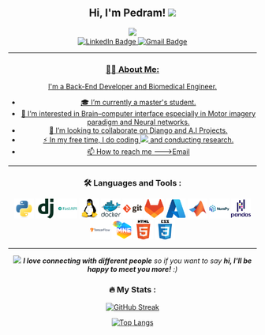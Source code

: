 <div id="header" align="center">
  <h2> Hi, I'm Pedram! <img src="https://media.giphy.com/media/mGcNjsfWAjY5AEZNw6/giphy.gif" width="50"></h2>
  <img src="https://media.giphy.com/media/EqKDXv0cPa6TLqfEON/giphy.gif" width="150"/>
<div id="badges">
  <a href="https://www.linkedin.com/in/pedram-ghiasvand">
    <img src="https://img.shields.io/badge/LinkedIn-blue?style=for-the-badge&logo=linkedin&logoColor=white" alt="LinkedIn Badge"/>
  </a>
  <a href="mailto:pedram.ghiasvand.bme@gmail.com">
    <img src="https://img.shields.io/badge/Gmail-D14836?style=for-the-badge&logo=gmail&logoColor=white" alt="Gmail Badge"/>
    
---

### :man_technologist: About Me:
I'm a Back-End Developer and Biomedical Engineer.
- 🎓 I’m currently a master's student.
- 👀 I’m interested in Brain–computer interface especially in Motor imagery paradigm and Neural networks.
- 👯 I’m looking to collaborate on Django and A.I Projects.
- :zap: In my free time, I do coding <img src="https://media.giphy.com/media/WUlplcMpOCEmTGBtBW/giphy.gif" width="30"> and conducting research.
- 📫 How to reach me --->[Email](mailto:pedram.ghiasvand.bme@gmail.com)

---

### :hammer_and_wrench: Languages and Tools :
<div>
  <img src="https://github.com/devicons/devicon/blob/master/icons/python/python-original.svg" title="Python" **alt="Python" width="40" height="40"/>
  <img src="https://github.com/devicons/devicon/blob/master/icons/django/django-plain.svg" title="django" **alt="django" width="40" height="40"/>
  <img src="https://github.com/devicons/devicon/blob/master/icons/fastapi/fastapi-original-wordmark.svg" title="fastapi" **alt="fastapi" width="40" height="40"/>
  <img src="https://github.com/devicons/devicon/blob/master/icons/linux/linux-original.svg" title="linux" **alt="linux" width="40" height="40"/>
  <img src="https://github.com/devicons/devicon/blob/master/icons/docker/docker-original-wordmark.svg" title="docker" **alt="docker" width="40" height="40"/>
  <img src="https://github.com/devicons/devicon/blob/master/icons/git/git-original-wordmark.svg" title="Git" **alt="Git" width="40" height="40"/>
  <img src="https://github.com/devicons/devicon/blob/master/icons/gitlab/gitlab-original.svg" title="Gitlab" **alt="Gitlab" width="40" height="40"/>
  <img src="https://github.com/devicons/devicon/blob/master/icons/azure/azure-original.svg" title="Azure" **alt="Azure" width="40" height="40"/>
  <img src="https://github.com/devicons/devicon/blob/master/icons/matlab/matlab-original.svg" title="matlab" **alt="matlab" width="40" height="40"/>
  <img src="https://github.com/devicons/devicon/blob/master/icons/numpy/numpy-original-wordmark.svg" title="numpy" **alt="numpy" width="40" height="40"/>
  <img src="https://github.com/devicons/devicon/blob/master/icons/pandas/pandas-original-wordmark.svg" title="pandas" **alt="pandas" width="40" height="40"/>
  <img src="https://github.com/devicons/devicon/blob/master/icons/tensorflow/tensorflow-original-wordmark.svg" title="tensorflow" **alt="tensorflow" width="40" height="40"/>
  <img src="https://raw.githubusercontent.com/mne-tools/mne-lsl/main/doc/_static/logos/logo-mne-hex.svg" title="mne-python" **alt="mne-python" width="40" height="40"/>
  <img src="https://github.com/devicons/devicon/blob/master/icons/html5/html5-original-wordmark.svg" title="html5" **alt="html5" width="40" height="40"/>
  <img src="https://github.com/devicons/devicon/blob/master/icons/css3/css3-original-wordmark.svg" title="css3" **alt="css3" width="40" height="40"/>

  ---
<img src="https://media.giphy.com/media/LnQjpWaON8nhr21vNW/giphy.gif" width="60"> <em><b>I love connecting with different people</b> so if you want to say <b>hi, I'll be happy to meet you more!</b> :)</em>
### :fire: My Stats :
[![GitHub Streak](https://github-readme-streak-stats.herokuapp.com?user=Pedram-G&hide_border=false%C2%A0%D9%86%D8%A7%D8%AF%D8%B1%D8%B3%D8%AA&date_format=j%20M%5B%20Y%5D&mode=weekly)](https://git.io/streak-stats)

[![Top Langs](https://github-readme-stats.vercel.app/api/top-langs/?username=Pedram-G&layout=compact&theme=default)](https://github.com/anuraghazra/github-readme-stats)
